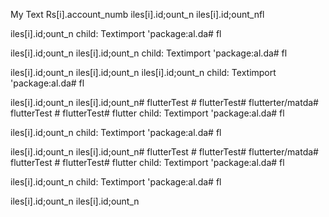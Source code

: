 
My Text Rs[i].account_numb
iles[i].id;ount_n
iles[i].id;ount_nfl

iles[i].id;ount_n
          child: Textimport 'package:al.da# fl

iles[i].id;ount_n
iles[i].id;ount_n
          child: Textimport 'package:al.da# fl

iles[i].id;ount_n
iles[i].id;ount_n
iles[i].id;ount_n
          child: Textimport 'package:al.da# fl

iles[i].id;ount_n
iles[i].id;ount_n# flutterTest # flutterTest# flutterter/matda# flutterTest # flutterTest# flutter
          child: Textimport 'package:al.da# fl

iles[i].id;ount_n
          child: Textimport 'package:al.da# fl

iles[i].id;ount_n
iles[i].id;ount_n# flutterTest # flutterTest# flutterter/matda# flutterTest # flutterTest# flutter
          child: Textimport 'package:al.da# fl

iles[i].id;ount_n
          child: Textimport 'package:al.da# fl

iles[i].id;ount_n
iles[i].id;ount_n
